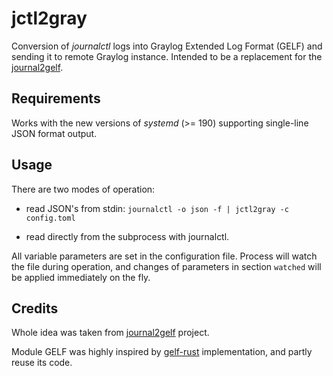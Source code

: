 # jctl2gray
Conversion of *journalctl* logs into Graylog Extended Log Format (GELF) and sending it to remote Graylog instance. Intended to be a replacement for the [journal2gelf](https://github.com/systemd/journal2gelf).


## Requirements
Works with the new versions of *systemd* (>= 190) supporting single-line JSON format output.


## Usage
There are two modes of operation:

* read JSON's from stdin: `journalctl -o json -f | jctl2gray -c config.toml`

* read directly from the subprocess with journalctl.

All variable parameters are set in the configuration file. Process will watch the file during operation, and changes of parameters in section `watched` will be applied immediately on the fly.


## Credits
Whole idea was taken from [journal2gelf](https://github.com/systemd/journal2gelf) project.

Module GELF was highly inspired by [gelf-rust](https://github.com/bzikarsky/gelf-rust) implementation, and partly reuse its code.
